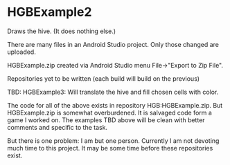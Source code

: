 # HGBExample2
Draws the hive. (It does nothing else.)

There are many files in an Android Studio project. Only those changed are uploaded.

HGBExample.zip created via Android Studio menu File->"Export to Zip File".

Repositories yet to be written (each build will build on the previous)

TBD: HGBExample3: Will translate the hive and fill chosen cells with color.

The code for all of the above exists in repository HGB:HGBExample.zip. 
But HGBExample.zip is somewhat overburdened. It is salvaged code form a game I worked on. 
The examples TBD above will be clean with better comments and specific to the task.

But there is one problem: I am but one person. Currently I am not devoting much 
time to this project. It may be some time before these repositories exist.
